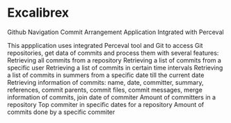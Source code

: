 # Excalibrex
Github Navigation Commit Arrangement Application Intgrated with Perceval

This appplication uses integrated Perceval tool and Git to access Git repositories, get data of commits and process them with several features:
  Retrieving all commits from a repository
  Retrieving a list of commits from a specific user
  Retrieving a list of commits in certain time intervals
  Retrieving a list of commits in summers from a specific date till the current date
  Retrieving information of commits: name, date, committer, summary, references, commit parents, commit files, commit messages, merge information of commits, join date of commiter
  Amount of committers in a repository
  Top commiter in specific dates for a repository
  Amount of commits done by a specific commiter
